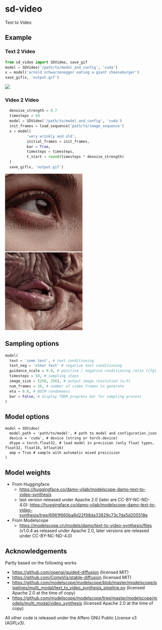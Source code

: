 # sd-video

Text to Video


## Example

### Text 2 Video
```py
from sd_video import SDVideo, save_gif
model = SDVideo('/path/to/model_and_config', 'cuda')
x = model('arnold schwarzenegger eating a giant cheeseburger')
save_gif(x, 'output.gif')
```

![](examples/arnold_burger.gif)

### Video 2 Video
```py
  denoise_strength = 0.7
  timesteps = 50
  model = SDVideo('/path/to/model_and_config', 'cuda')
  init_frames = load_sequence('path/to/image_sequence')
  x = model(
          'very wrinkly and old',
          initial_frames = init_frames,
          bar = True,
          timesteps = timesteps,
          t_start = round(timesteps * denoise_strength)
  )
  save_gif(x, 'output.gif')
```

![](examples/old_input.gif)
![](examples/old.gif)


## Sampling options
```py
model(
  text = 'some text', # text conditioning
  text_neg = 'other text' # negative text conditioning
  guidance_scale = 9.0, # positive / negative conditioning ratio (cfg)
  timesteps = 50, # sampling steps
  image_size = (256, 256), # output image resolution (w,h)
  num_frames = 16, # number of video frames to generate
  eta = 0.0, # DDIM randomness
  bar = False, # display TQDM progress bar for sampling process
)
```

## Model options
```
model = SDVideo(
  model_path = 'path/to/model', # path to model and configuration.json
  device = 'cuda', # device (string or torch.device)
  dtype = torch.float32, # load model in precision (only float types, float32, float16, bfloat16)
  amp = True # sample with automatic mixed preicision
)
```

## Model weights
- From Huggingface
  - https://huggingface.co/damo-vilab/modelscope-damo-text-to-video-synthesis
  - last version released under Apache 2.0 (later are CC-BY-NC-ND-4.0): https://huggingface.co/damo-vilab/modelscope-damo-text-to-video-synthesis/tree/6961f660ba8d22f98da33829c73c7da5d205518e
- From Modelscope
  - https://modelscope.cn/models/damo/text-to-video-synthesis/files (v1.0.4 as released under Apache 2.0, later versions are released under CC-BY-NC-ND-4.0)


## Acknowledgements

Partly based on the following works
  - https://github.com/openai/guided-diffusion (licensed MIT)
  - https://github.com/CompVis/stable-diffusion (licensed MIT)
  - https://github.com/modelscope/modelscope/blob/master/modelscope/pipelines/multi_modal/text_to_video_synthesis_pipeline.py (licensed Apache 2.0 at the time of copy)
  - https://github.com/modelscope/modelscope/tree/master/modelscope/models/multi_modal/video_synthesis (licensed Apache 2.0 at the time of copy)

All other code is released under the Affero GNU Public License v3 (AGPLv3).
